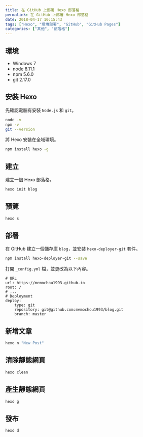 ```yaml
---
title: 在 GitHub 上部署 Hexo 部落格
permalink: 在-GitHub-上部署-Hexo-部落格
date: 2018-04-17 10:15:43
tags: ["Hexo", "環境部署", "GitHub", "GitHub Pages"]
categories: ["其他", "部落格"]
---
```


## 環境

- Windows 7
- node 8.11.1
- npm 5.6.0
- git 2.17.0

## 安裝 Hexo

先確認電腦有安裝 `Node.js` 和 `git`。

```BASH
node -v
npm -v
git --version
```

將 Hexo 安裝在全域環境。

```BASH
npm install hexo -g
```

## 建立

建立一個 Hexo 部落格。

```BASH
hexo init blog
```

## 預覽

```BASH
hexo s
```

## 部署

在 GitHub 建立一個儲存庫 `blog`，並安裝 `hexo-deployer-git` 套件。

```BASH
npm install hexo-deployer-git --save
```

打開 `_config.yml` 檔，並更改為以下內容。

```ENV
# URL
url: https://memochou1993.github.io
root: /
# ...
# Deployment
deploy:
    type: git
    repository: git@github.com:memochou1993/blog.git
    branch: master
```

## 新增文章

```BASH
hexo n "New Post"
```

## 清除靜態網頁

```BASH
hexo clean
```

## 產生靜態網頁

```BASH
hexo g
```

## 發布

```BASH
hexo d
```
